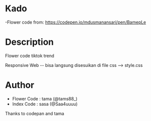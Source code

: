 # Kado
-Flower code from: https://codepen.io/mdusmanansari/pen/BamepLe


# Description
Flower code tiktok trend 

Responsive Web -- bisa langsung disesuikan di file css --> style.css

# Author
- Flower Code : tama (@tams88_)
- Index Code : sasa (@Saa4uuuu)

Thanks to codepan and tama
